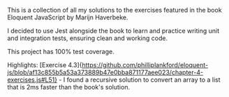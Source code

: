 This is a collection of all my solutions to the exercises featured in the book Eloquent JavaScript by Marijn Haverbeke.

I decided to use Jest alongside the book to learn and practice writing unit and integration tests, ensuring clean and working code.

This project has 100% test coverage.

Highlights:
[Exercise 4.3]{https://github.com/philliplankford/eloquent-js/blob/af13c855b5a53a373889b47e0bba871177aee023/chapter-4-exercises.js#L51} - I found a recursive solution to convert an array to a list that is 2ms faster than the book's solution.
